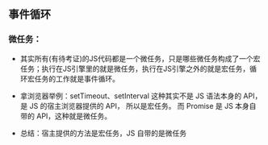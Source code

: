 ## 事件循环
### 微任务：
* 其实所有(有待考证)的JS代码都是一个微任务，只是哪些微任务构成了一个宏任务；执行在JS引擎里的就是微任务，执行在JS引擎之外的就是宏任务，循环宏任务的工作就是事件循环。
* 拿浏览器举例：setTimeout、setInterval 这种其实不是 JS 语法本身的 API，是 JS 的宿主浏览器提供的 API， 所以是宏任务。
而 Promise 是 JS 本身自带的 API，这种就是微任务。

* 总结：宿主提供的方法是宏任务，JS 自带的是微任务